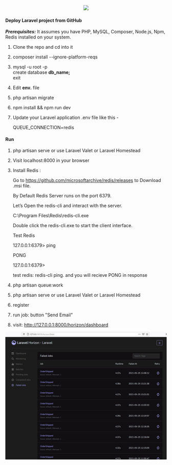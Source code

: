 <p align="center"><a href="https://laravel.com" target="_blank"><img src="https://raw.githubusercontent.com/laravel/art/master/logo-lockup/5%20SVG/2%20CMYK/1%20Full%20Color/laravel-logolockup-cmyk-red.svg" width="200"></a></p>



#### Deploy Laravel project from GitHub

<strong><i>Prerequisites:</i></strong> It assumes you have PHP, MySQL, Composer, Node.js, 
Npm, Redis  installed on your system. 

1. Clone the repo and cd into it

2.  composer install --ignore-platform-reqs

3. mysql -u root -p<br>
create database <strong>db_name;</strong><br>
exit

4. Edit  <strong>env.</strong> file

5. php artisan migrate

6. npm install  && npm run dev

7. Update your Laravel application .env file like this -
   
   QUEUE_CONNECTION=redis
#### Run

1. php artisan serve or use Laravel Valet or Laravel Homestead

2.  Visit localhost:8000 in your browser

3. Install Redis :

    Go to https://github.com/microsoftarchive/redis/releases to Download .msi file.

    By Default Redis Server runs on the port 6379.

    Let’s Open the redis-cli and interact with the server.

    C:\Program Files\Redis\redis-cli.exe

    Double click the redis-cli.exe to start the client interface.

    Test Redis

    127.0.0.1:6379> ping

    PONG

    127.0.0.1:6379>

    test redis: redis-cli ping. and you will recieve PONG in response

4. php artisan queue:work

5. php artisan serve or use Laravel Valet or Laravel Homestead

6. register

7. run job: button "Send Email" 

8. visit: http://127.0.0.1:8000/horizon/dashboard

![Screenshot](doc/jobs.jpg)
